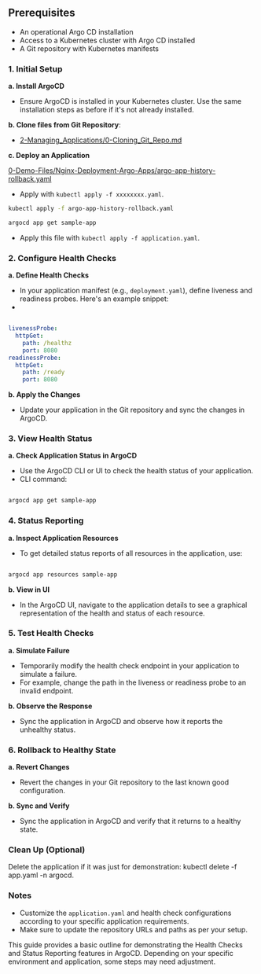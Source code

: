 ## Prerequisites
- An operational Argo CD installation
- Access to a Kubernetes cluster with Argo CD installed
- A Git repository with Kubernetes manifests


### 1. Initial Setup
**a. Install ArgoCD**

- Ensure ArgoCD is installed in your Kubernetes cluster. Use the same installation steps as before if it's not already installed.



**b. Clone files from Git Repository**:
   - [2-Managing_Applications/0-Cloning_Git_Repo.md](https://github.com/SMACAcademy/ArgoCD-Complete-Master-Course/blob/main/2-Managing_Applications/0-Cloning_Git_Repo.md)


**c. Deploy an Application**

[0-Demo-Files/Nginx-Deployment-Argo-Apps/argo-app-history-rollback.yaml](../0-Demo-Files/Nginx-Deployment-Argo-Apps/argo-app-history-rollback.yaml)

- Apply with `kubectl apply -f xxxxxxxx.yaml`.

 ```bash
kubectl apply -f argo-app-history-rollback.yaml

argocd app get sample-app

```

- Apply this file with `kubectl apply -f application.yaml`.

### 2. Configure Health Checks
**a. Define Health Checks**


- In your application manifest (e.g., `deployment.yaml`), define liveness and readiness probes. Here's an example snippet:
- 
```yaml

livenessProbe:
  httpGet:
    path: /healthz
    port: 8080
readinessProbe:
  httpGet:
    path: /ready
    port: 8080

```

**b. Apply the Changes**


- Update your application in the Git repository and sync the changes in ArgoCD.

### 3. View Health Status
**a. Check Application Status in ArgoCD**


- Use the ArgoCD CLI or UI to check the health status of your application.
- CLI command:

```bash

argocd app get sample-app

```

### 4. Status Reporting
**a. Inspect Application Resources**


- To get detailed status reports of all resources in the application, use:
 
```bash

argocd app resources sample-app

```

**b. View in UI**


- In the ArgoCD UI, navigate to the application details to see a graphical representation of the health and status of each resource.

### 5. Test Health Checks
**a. Simulate Failure**


- Temporarily modify the health check endpoint in your application to simulate a failure.
- For example, change the path in the liveness or readiness probe to an invalid endpoint.

**b. Observe the Response**


- Sync the application in ArgoCD and observe how it reports the unhealthy status.

### 6. Rollback to Healthy State
**a. Revert Changes**


- Revert the changes in your Git repository to the last known good configuration.

**b. Sync and Verify**


- Sync the application in ArgoCD and verify that it returns to a healthy state.


### Clean Up (Optional)
Delete the application if it was just for demonstration: kubectl delete -f app.yaml -n argocd.


### Notes

- Customize the `application.yaml` and health check configurations according to your specific application requirements.
- Make sure to update the repository URLs and paths as per your setup.

This guide provides a basic outline for demonstrating the Health Checks and Status Reporting features in ArgoCD. Depending on your specific environment and application, some steps may need adjustment.

